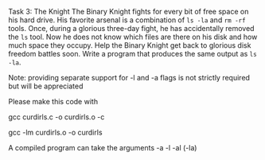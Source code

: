 Task 3: The Knight
The Binary Knight fights for every bit of free space on his hard drive. His favorite arsenal is a combination of `ls -la` and `rm -rf` tools. Once, during a glorious three-day fight, he has accidentally removed the `ls` tool. Now he does not know which files are there on his disk and how much space they occupy.
Help the Binary Knight get back to glorious disk freedom battles soon. Write a program that produces the same output as `ls -la`.

Note: providing separate support for -l and -a flags is not strictly required but will be appreciated

Please make this code with 

gcc curdirls.c -o curdirls.o -c

gcc -lm curdirls.o -o curdirls

A compiled program can take the arguments -a -l -al (-la) 
